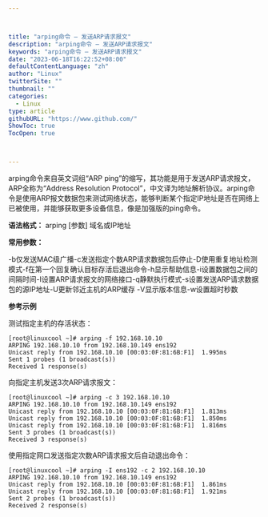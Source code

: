 ```yaml
---



title: "arping命令 – 发送ARP请求报文"
description: "arping命令 – 发送ARP请求报文"
keywords: "arping命令 – 发送ARP请求报文"
date: "2023-06-18T16:22:52+08:00"
defaultContentLanguage: "zh"
author: "Linux"
twitterSite: ""
thumbnail: ""
categories:
  - Linux
type: article
githubURL: "https://www.github.com/"
ShowToc: true
TocOpen: true



---
```


arping命令来自英文词组“ARP ping”的缩写，其功能是用于发送ARP请求报文，ARP全称为“Address Resolution Protocol”，中文译为地址解析协议。arping命令是使用ARP报文数据包来测试网络状态，能够判断某个指定IP地址是否在网络上已被使用，并能够获取更多设备信息，像是加强版的ping命令。

**语法格式：** arping [参数] 域名或IP地址

**常用参数：**

-b仅发送MAC级广播-c发送指定个数ARP请求数据包后停止-D使用重复地址检测模式-f在第一个回复确认目标存活后退出命令-h显示帮助信息-i设置数据包之间的间隔时间-I设置ARP请求报文的网络接口-q静默执行模式-s设置发送ARP请求数据包的源IP地址-U更新邻近主机的ARP缓存 -V显示版本信息-w设置超时秒数

**参考示例**

测试指定主机的存活状态：

```
[root@linuxcool ~]# arping -f 192.168.10.10
ARPING 192.168.10.10 from 192.168.10.149 ens192
Unicast reply from 192.168.10.10 [00:03:0F:81:6B:F1]  1.995ms
Sent 1 probes (1 broadcast(s))
Received 1 response(s)
```

向指定主机发送3次ARP请求报文：

```
[root@linuxcool ~]# arping -c 3 192.168.10.10
ARPING 192.168.10.10 from 192.168.10.149 ens192
Unicast reply from 192.168.10.10 [00:03:0F:81:6B:F1]  1.813ms
Unicast reply from 192.168.10.10 [00:03:0F:81:6B:F1]  1.850ms
Unicast reply from 192.168.10.10 [00:03:0F:81:6B:F1]  1.816ms
Sent 3 probes (1 broadcast(s))
Received 3 response(s)
```

使用指定网口发送指定次数ARP请求报文后自动退出命令：

```
[root@linuxcool ~]# arping -I ens192 -c 2 192.168.10.10
ARPING 192.168.10.10 from 192.168.10.149 ens192
Unicast reply from 192.168.10.10 [00:03:0F:81:6B:F1]  1.861ms
Unicast reply from 192.168.10.10 [00:03:0F:81:6B:F1]  1.921ms
Sent 2 probes (1 broadcast(s))
Received 2 response(s)
```